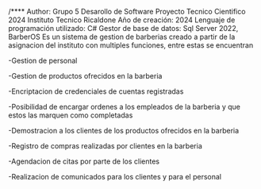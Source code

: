 /**** Author: Grupo 5 Desarollo de Software Proyecto Tecnico Cientifico 2024 Instituto Tecnico Ricaldone Año de creación: 2024 Lenguaje de programación utilizado: C# Gestor de base de datos: Sql Server 2022, BarberOS Es un sistema de gestion de barberias creado a partir de la asignacion del instituto con multiples funciones, entre estas se encuentran 

-Gestion de personal

-Gestion de productos ofrecidos en la barberia

-Encriptacion de credenciales de cuentas registradas

-Posibilidad de encargar ordenes a los empleados de la barberia y que estos las marquen como completadas

-Demostracion a los clientes de los productos ofrecidos en la barberia

-Registro de compras realizadas por clientes en la barberia

-Agendacion de citas por parte de los clientes

-Realizacion de comunicados para los clientes y para el personal
